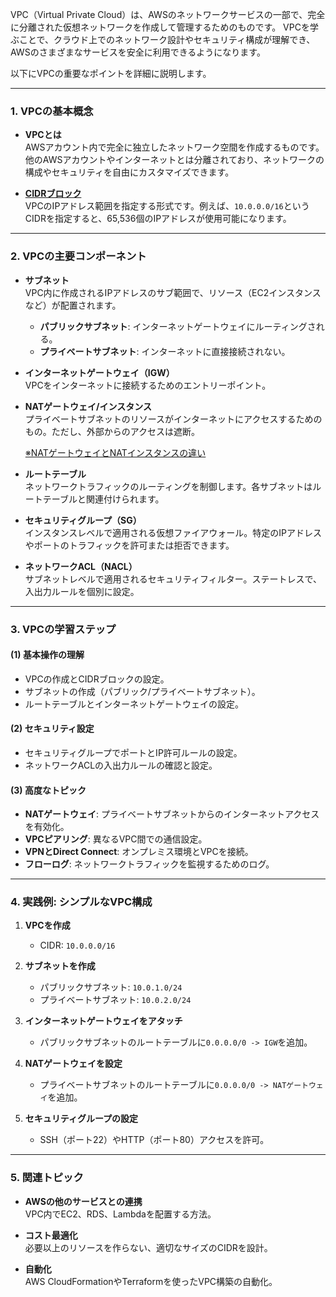 VPC（Virtual Private Cloud）は、AWSのネットワークサービスの一部で、完全に分離された仮想ネットワークを作成して管理するためのものです。
VPCを学ぶことで、クラウド上でのネットワーク設計やセキュリティ構成が理解でき、AWSのさまざまなサービスを安全に利用できるようになります。

以下にVPCの重要なポイントを詳細に説明します。

---

### **1. VPCの基本概念**
- **VPCとは**  
  AWSアカウント内で完全に独立したネットワーク空間を作成するものです。他のAWSアカウントやインターネットとは分離されており、ネットワークの構成やセキュリティを自由にカスタマイズできます。

- **[CIDRブロック](https://qiita.com/SMZPP/items/7723c4e297ed2c78c797)**  
  VPCのIPアドレス範囲を指定する形式です。例えば、`10.0.0.0/16`というCIDRを指定すると、65,536個のIPアドレスが使用可能になります。

---

### **2. VPCの主要コンポーネント**
- **サブネット**  
  VPC内に作成されるIPアドレスのサブ範囲で、リソース（EC2インスタンスなど）が配置されます。  
  - **パブリックサブネット**: インターネットゲートウェイにルーティングされる。
  - **プライベートサブネット**: インターネットに直接接続されない。

- **インターネットゲートウェイ（IGW）**  
  VPCをインターネットに接続するためのエントリーポイント。

- **NATゲートウェイ/インスタンス**  
  プライベートサブネットのリソースがインターネットにアクセスするためのもの。ただし、外部からのアクセスは遮断。

  [※NATゲートウェイとNATインスタンスの違い](https://qiita.com/SMZPP/items/91a9dd984d56fb2e7d7f)

- **ルートテーブル**  
  ネットワークトラフィックのルーティングを制御します。各サブネットはルートテーブルと関連付けられます。

- **セキュリティグループ（SG）**  
  インスタンスレベルで適用される仮想ファイアウォール。特定のIPアドレスやポートのトラフィックを許可または拒否できます。

- **ネットワークACL（NACL）**  
  サブネットレベルで適用されるセキュリティフィルター。ステートレスで、入出力ルールを個別に設定。

---

### **3. VPCの学習ステップ**
#### **(1) 基本操作の理解**
- VPCの作成とCIDRブロックの設定。
- サブネットの作成（パブリック/プライベートサブネット）。
- ルートテーブルとインターネットゲートウェイの設定。

#### **(2) セキュリティ設定**
- セキュリティグループでポートとIP許可ルールの設定。
- ネットワークACLの入出力ルールの確認と設定。

#### **(3) 高度なトピック**
- **NATゲートウェイ**: プライベートサブネットからのインターネットアクセスを有効化。
- **VPCピアリング**: 異なるVPC間での通信設定。
- **VPNとDirect Connect**: オンプレミス環境とVPCを接続。
- **フローログ**: ネットワークトラフィックを監視するためのログ。

---

### **4. 実践例: シンプルなVPC構成**
1. **VPCを作成**
   - CIDR: `10.0.0.0/16`

2. **サブネットを作成**
   - パブリックサブネット: `10.0.1.0/24`
   - プライベートサブネット: `10.0.2.0/24`

3. **インターネットゲートウェイをアタッチ**
   - パブリックサブネットのルートテーブルに`0.0.0.0/0 -> IGW`を追加。

4. **NATゲートウェイを設定**
   - プライベートサブネットのルートテーブルに`0.0.0.0/0 -> NATゲートウェイ`を追加。

5. **セキュリティグループの設定**
   - SSH（ポート22）やHTTP（ポート80）アクセスを許可。

---

### **5. 関連トピック**
- **AWSの他のサービスとの連携**  
  VPC内でEC2、RDS、Lambdaを配置する方法。
  
- **コスト最適化**  
  必要以上のリソースを作らない、適切なサイズのCIDRを設計。

- **自動化**  
  AWS CloudFormationやTerraformを使ったVPC構築の自動化。
